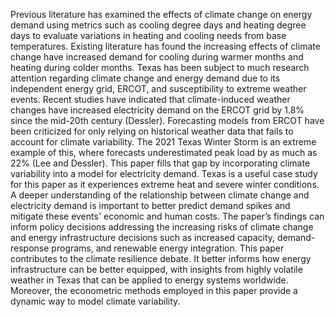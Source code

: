 Previous literature has examined the effects of climate change on energy demand using metrics such as cooling degree days and heating degree days to evaluate variations in heating and cooling needs from base temperatures. Existing literature has found the increasing effects of climate change have increased demand for cooling during warmer months and heating during colder months. Texas has been subject to much research attention regarding climate change and energy demand due to its independent energy grid, ERCOT, and susceptibility to extreme weather events. Recent studies have indicated that climate-induced weather changes have increased electricity demand on the ERCOT grid by 1.8% since the mid-20th century (Dessler). Forecasting models from ERCOT have been criticized for only relying on historical weather data that fails to account for climate variability. The 2021 Texas Winter Storm is an extreme example of this, where forecasts underestimated peak load by as much as 22% (Lee and Dessler). This paper fills that gap by incorporating climate variability into a model for electricity demand. Texas is a useful case study for this paper as it experiences extreme heat and severe winter conditions. A deeper understanding of the relationship between climate change and electricity demand is important to better predict demand spikes and mitigate these events' economic and human costs. The paper’s findings can inform policy decisions addressing the increasing risks of climate change and energy infrastructure decisions such as increased capacity, demand-response programs, and renewable energy integration. This paper contributes to the climate resilience debate. It better informs how energy infrastructure can be better equipped, with insights from highly volatile weather in Texas that can be applied to energy systems worldwide. Moreover, the econometric methods employed in this paper provide a dynamic way to model climate variability.  
